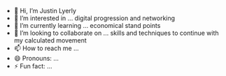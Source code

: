 - 👋 Hi, I’m Justin Lyerly
- 👀 I’m interested in ... digital progression and networking
- 🌱 I’m currently learning ... economical stand points 
- 💞️ I’m looking to collaborate on ... skills and techniques to continue with my calculated movement
- 📫 How to reach me ...
- 😄 Pronouns: ...
- ⚡ Fun fact: ...

<!---
jlyerly-droid/jlyerly-droid is a ✨ special ✨ repository because its `README.md` (this file) appears on your GitHub profile.
You can click the Preview link to take a look at your changes.
--->
